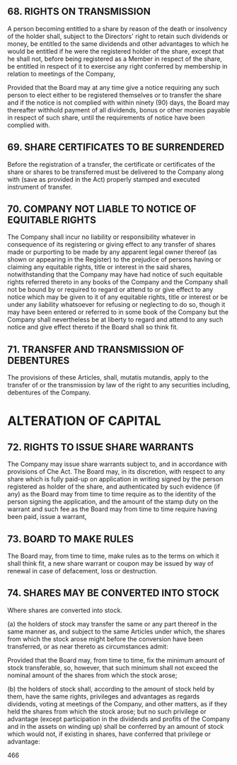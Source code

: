 ## 68. RIGHTS ON TRANSMISSION

A person becoming entitled to a share by reason of the death or insolvency of the holder shall, subject to the Directors' right to retain such dividends or money, be entitled to the same dividends and other advantages to which he would be entitled if he were the registered holder of the share, except that he shall not, before being registered as a Member in respect of the share, be entitled in respect of it to exercise any right conferred by membership in relation to meetings of the Company,

Provided that the Board may at any time give a notice requiring any such person to elect either to be registered themselves or to transfer the share and if the notice is not complied with within ninety (90) days, the Board may thereafter withhold payment of all dividends, bonus or other monies payable in respect of such share, until the requirements of notice have been complied with.

## 69. SHARE CERTIFICATES TO BE SURRENDERED

Before the registration of a transfer, the certificate or certificates of the share or shares to be transferred must be delivered to the Company along with (save as provided in the Act) properly stamped and executed instrument of transfer.

## 70. COMPANY NOT LIABLE TO NOTICE OF EQUITABLE RIGHTS

The Company shall incur no liability or responsibility whatever in consequence of its registering or giving effect to any transfer of shares made or purporting to be made by any apparent legal owner thereof (as shown or appearing in the Register) to the prejudice of persons having or claiming any equitable rights, title or interest in the said shares, notwithstanding that the Company may have had notice of such equitable rights referred thereto in any books of the Company and the Company shall not be bound by or required to regard or attend to or give effect to any notice which may be given to it of any equitable rights, title or interest or be under any liability whatsoever for refusing or neglecting to do so, though it may have been entered or referred to in some book of the Company but the Company shall nevertheless be at liberty to regard and attend to any such notice and give effect thereto if the Board shall so think fit.

## 71. TRANSFER AND TRANSMISSION OF DEBENTURES

The provisions of these Articles, shall, mutatis mutandis, apply to the transfer of or the transmission by law of the right to any securities including, debentures of the Company.

# ALTERATION OF CAPITAL

## 72. RIGHTS TO ISSUE SHARE WARRANTS

The Company may issue share warrants subject to, and in accordance with provisions of Che Act. The Board may, in its discretion, with respect to any share which is fully paid-up on application in writing signed by the person registered as holder of the share, and authenticated by such evidence (if any) as the Board may from time to time require as to the identity of the person signing the application, and the amount of the stamp duty on the warrant and such fee as the Board may from time to time require having been paid, issue a warrant,

## 73. BOARD TO MAKE RULES

The Board may, from time to time, make rules as to the terms on which it shall think fit, a new share warrant or coupon may be issued by way of renewal in case of defacement, loss or destruction.

## 74. SHARES MAY BE CONVERTED INTO STOCK

Where shares are converted into stock.

(a) the holders of stock may transfer the same or any part thereof in the same manner as, and subject to the same Articles under which, the shares from which the stock arose might before the conversion have been transferred, or as near thereto as circumstances admit:

Provided that the Board may, from time to time, fix the minimum amount of stock transferable, so, however, that such minimum shall not exceed the nominal amount of the shares from which the stock arose;

(b) the holders of stock shall, according to the amount of stock held by them, have the same rights, privileges and advantages as regards dividends, voting at meetings of the Company, and other matters, as if they held the shares from which the stock arose; but no such privilege or advantage (except participation in the dividends and profits of the Company and in the assets on winding up) shall be conferred by an amount of stock which would not, if existing in shares, have conferred that privilege or advantage:

466